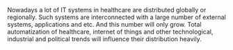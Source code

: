 Nowadays a lot of IT systems in healthcare are distributed globally or regionally. Such systems are interconnected with a large number of external systems, applications and etc. And this number will only grow. Total automatization of healthcare, internet of things and other technological, industrial and political trends will influence their distribution heavily.